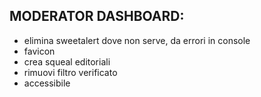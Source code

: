 ## MODERATOR DASHBOARD:

- elimina sweetalert dove non serve, da errori in console
- favicon
- crea squeal editoriali
- rimuovi filtro verificato
- accessibile
